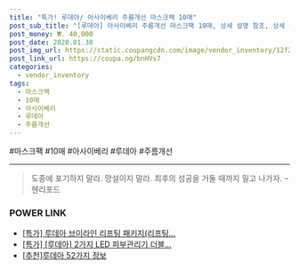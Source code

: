 ```yaml
--- 
title: "특가! 루데아/ 아사이베리 주름개선 마스크팩 10매" 
post_sub_title: "[루데아] 아사이베리 주름개선 마스크팩 10매, 상세 설명 참조, 상세 설명 참조" 
post_money: ₩. 40,000 
post_date: 2020.01.30 
post_img_url: https://static.coupangcdn.com/image/vendor_inventory/12f2/8af7141d38d119a4bc3cfb7cd07107c28300d43587e360ec16161f17c511.jpg 
post_link_url: https://coupa.ng/bnHVs7 
categories: 
  - vendor_inventory 
tags: 
  - 마스크팩 
  - 10매 
  - 아사이베리 
  - 루데아 
  - 주름개선 
--- 
```

  #마스크팩 #10매 #아사이베리 #루데아 #주름개선 
<hr> 

> 도중에 포기하지 말라. 망설이지 말라. 최후의 성공을 거둘 때까지 밀고 나가자. – 헨리포드 


### POWER LINK

* <a href="https://blog.naver.com/santokki14/221790610901" target="_blank">[특가] 루데아 브이라인 리프팅 패키지(리프팅...</a>
* <a href="https://blog.naver.com/sakai111/221790270885" target="_blank">[특가] [루데아] 2가지 LED 피부관리기 더블...</a>
* <a href="https://blog.naver.com/fasyy4321/221789622902" target="_blank">[추천]루데아 52가지 정보</a>
